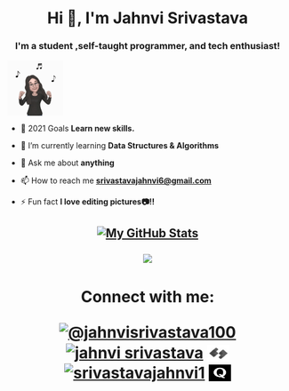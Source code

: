 <h1 align="center">Hi 👋, I'm Jahnvi Srivastava</h1>
<h3 align="center">I'm a student ,self-taught programmer, and tech enthusiast!</h3>
<img align="center" src="1.gif" width="100" height="100" />





- 🥅 2021 Goals **Learn new skills.**

- 🌱 I’m currently learning **Data Structures & Algorithms**

- 💬 Ask me about **anything**

- 📫 How to reach me **srivastavajahnvi6@gmail.com**

- ⚡ Fun fact **I love editing pictures📷!!**

<h2 align="center">

[![My GitHub Stats](https://github-readme-stats.vercel.app/api/?username=jahnvisrivastava100&count_private=true&theme=tokyonight&showicons=true)]()





<img src="https://github-readme-streak-stats.herokuapp.com/?user=jahnvisrivastava100" /> 


</h2>
   
  
<!--   ![](https://activity-graph.herokuapp.com/graph?username=jahnvisrivastava100&theme=github) -->
  <h1 align="center">
 Connect with me:

<a href="https://dev.to/jahnvisrivastava100" target="blank"><img align="center" src="https://cdn.jsdelivr.net/npm/simple-icons@3.0.1/icons/dev-dot-to.svg" alt="@jahnvisrivastava100" height="30" width="40" /></a>
<a href="https://www.linkedin.com/in/jahnvi-srivastava-362435192/" target="blank"><img align="center" src="https://cdn.jsdelivr.net/npm/simple-icons@3.0.1/icons/linkedin.svg" alt="jahnvi srivastava" height="30" width="40" /></a>
<a href="https://binarysearch.com/@/Zukaritoruki" target="blank"><img align="center" src="2.jpg" alt="jahnvi srivastava" height="30" width="40" /></a>
<a href="https://www.hackerrank.com/srivastavajahnv1" target="blank"><img align="center" src="https://cdn.jsdelivr.net/npm/simple-icons@3.0.1/icons/hackerrank.svg" alt="srivastavajahnvi1" height="30" width="40" /></a>
<a href="https://www.quora.com/profile/Jahnvi-Srivastava-8" target="blank"><img align="center" src="quora.png" alt="srivastavajahnvi1" height="30" width="40" /></a><br>
</h1>


